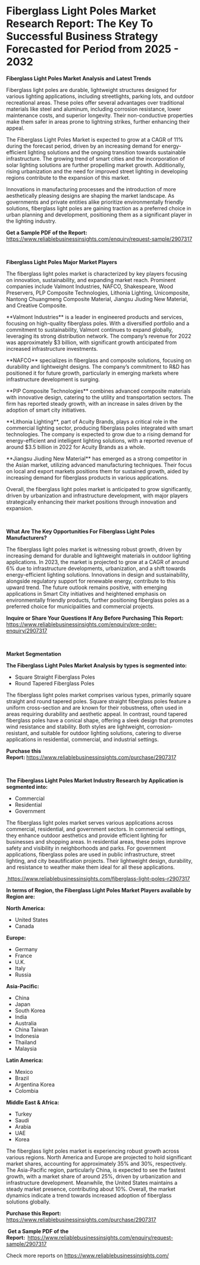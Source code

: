 <p><h1>Fiberglass Light Poles Market Research Report: The Key To Successful Business Strategy Forecasted for Period from 2025 - 2032</h1></p><p><strong>Fiberglass Light Poles Market Analysis and Latest Trends</strong></p>
<p><p>Fiberglass light poles are durable, lightweight structures designed for various lighting applications, including streetlights, parking lots, and outdoor recreational areas. These poles offer several advantages over traditional materials like steel and aluminum, including corrosion resistance, lower maintenance costs, and superior longevity. Their non-conductive properties make them safer in areas prone to lightning strikes, further enhancing their appeal.</p><p>The Fiberglass Light Poles Market is expected to grow at a CAGR of 11% during the forecast period, driven by an increasing demand for energy-efficient lighting solutions and the ongoing transition towards sustainable infrastructure. The growing trend of smart cities and the incorporation of solar lighting solutions are further propelling market growth. Additionally, rising urbanization and the need for improved street lighting in developing regions contribute to the expansion of this market. </p><p>Innovations in manufacturing processes and the introduction of more aesthetically pleasing designs are shaping the market landscape. As governments and private entities alike prioritize environmentally friendly solutions, fiberglass light poles are gaining traction as a preferred choice in urban planning and development, positioning them as a significant player in the lighting industry.</p></p>
<p><strong>Get a Sample PDF of the Report:&nbsp;</strong> <a href="https://www.reliablebusinessinsights.com/enquiry/request-sample/2907317?utm_campaign=2789&utm_medium=2&utm_source=Github&utm_content=ia&utm_term=12032025&utm_id=fiberglass-light-poles">https://www.reliablebusinessinsights.com/enquiry/request-sample/2907317</a></p>
<p>&nbsp;</p>
<p><strong>Fiberglass Light Poles Major Market Players</strong></p>
<p><p>The fiberglass light poles market is characterized by key players focusing on innovation, sustainability, and expanding market reach. Prominent companies include Valmont Industries, NAFCO, Shakespeare, Wood Preservers, PLP Composite Technologies, Lithonia Lighting, Unicomposite, Nantong Chuangmeng Composite Material, Jiangsu Jiuding New Material, and Creative Composite.</p><p>**Valmont Industries** is a leader in engineered products and services, focusing on high-quality fiberglass poles. With a diversified portfolio and a commitment to sustainability, Valmont continues to expand globally, leveraging its strong distribution network. The company’s revenue for 2022 was approximately $3 billion, with significant growth anticipated from increased infrastructure investments.</p><p>**NAFCO** specializes in fiberglass and composite solutions, focusing on durability and lightweight designs. The company’s commitment to R&D has positioned it for future growth, particularly in emerging markets where infrastructure development is surging.</p><p>**PlP Composite Technologies** combines advanced composite materials with innovative design, catering to the utility and transportation sectors. The firm has reported steady growth, with an increase in sales driven by the adoption of smart city initiatives.</p><p>**Lithonia Lighting**, part of Acuity Brands, plays a critical role in the commercial lighting sector, producing fiberglass poles integrated with smart technologies. The company is expected to grow due to a rising demand for energy-efficient and intelligent lighting solutions, with a reported revenue of around $3.5 billion in 2022 for Acuity Brands as a whole.</p><p>**Jiangsu Jiuding New Material** has emerged as a strong competitor in the Asian market, utilizing advanced manufacturing techniques. Their focus on local and export markets positions them for sustained growth, aided by increasing demand for fiberglass products in various applications.</p><p>Overall, the fiberglass light poles market is anticipated to grow significantly, driven by urbanization and infrastructure development, with major players strategically enhancing their market positions through innovation and expansion.</p></p>
<p>&nbsp;</p>
<p><strong>What Are The Key Opportunities For Fiberglass Light Poles Manufacturers?</strong></p>
<p><p>The fiberglass light poles market is witnessing robust growth, driven by increasing demand for durable and lightweight materials in outdoor lighting applications. In 2023, the market is projected to grow at a CAGR of around 6% due to infrastructure developments, urbanization, and a shift towards energy-efficient lighting solutions. Innovations in design and sustainability, alongside regulatory support for renewable energy, contribute to this upward trend. The future outlook remains positive, with emerging applications in Smart City initiatives and heightened emphasis on environmentally friendly products, further positioning fiberglass poles as a preferred choice for municipalities and commercial projects.</p></p>
<p><strong>Inquire or Share Your Questions If Any Before Purchasing This Report:</strong> <a href="https://www.reliablebusinessinsights.com/enquiry/pre-order-enquiry/2907317?utm_campaign=2789&utm_medium=2&utm_source=Github&utm_content=ia&utm_term=12032025&utm_id=fiberglass-light-poles">https://www.reliablebusinessinsights.com/enquiry/pre-order-enquiry/2907317</a></p>
<p>&nbsp;</p>
<p><strong>Market Segmentation</strong></p>
<p><strong>The Fiberglass Light Poles Market Analysis by types is segmented into:</strong></p>
<p><ul><li>Square Straight Fiberglass Poles</li><li>Round Tapered Fiberglass Poles</li></ul></p>
<p><p>The fiberglass light poles market comprises various types, primarily square straight and round tapered poles. Square straight fiberglass poles feature a uniform cross-section and are known for their robustness, often used in areas requiring durability and aesthetic appeal. In contrast, round tapered fiberglass poles have a conical shape, offering a sleek design that promotes wind resistance and stability. Both styles are lightweight, corrosion-resistant, and suitable for outdoor lighting solutions, catering to diverse applications in residential, commercial, and industrial settings.</p></p>
<p><strong>Purchase this Report:&nbsp;</strong><a href="https://www.reliablebusinessinsights.com/purchase/2907317?utm_campaign=2789&utm_medium=2&utm_source=Github&utm_content=ia&utm_term=12032025&utm_id=fiberglass-light-poles">https://www.reliablebusinessinsights.com/purchase/2907317</a></p>
<p>&nbsp;</p>
<p><strong>The Fiberglass Light Poles Market Industry Research by Application is segmented into:</strong></p>
<p><ul><li>Commercial</li><li>Residential</li><li>Government</li></ul></p>
<p><p>The fiberglass light poles market serves various applications across commercial, residential, and government sectors. In commercial settings, they enhance outdoor aesthetics and provide efficient lighting for businesses and shopping areas. In residential areas, these poles improve safety and visibility in neighborhoods and parks. For government applications, fiberglass poles are used in public infrastructure, street lighting, and city beautification projects. Their lightweight design, durability, and resistance to weather make them ideal for all these applications.</p></p>
<p><a href="https://www.reliablebusinessinsights.com/fiberglass-light-poles-r2907317?utm_campaign=2789&utm_medium=2&utm_source=Github&utm_content=ia&utm_term=12032025&utm_id=fiberglass-light-poles">&nbsp;https://www.reliablebusinessinsights.com/fiberglass-light-poles-r2907317</a></p>
<p><strong>In terms of Region, the Fiberglass Light Poles Market Players available by Region are:</strong></p>
<p>
    <p> <strong> North America: </strong>
        <ul>
            <li>United States</li>
            <li>Canada</li>
        </ul>
        </p> 
    <p> <strong> Europe: </strong>
        <ul>
            <li>Germany</li>
            <li>France</li>
            <li>U.K.</li>
            <li>Italy</li>
            <li>Russia</li>
        </ul>
        </p> 
    <p> <strong> Asia-Pacific: </strong>
        <ul>
            <li>China</li>
            <li>Japan</li>
            <li>South Korea</li>
            <li>India</li>
            <li>Australia</li>
            <li>China Taiwan</li>
            <li>Indonesia</li>
            <li>Thailand</li>
            <li>Malaysia</li>
        </ul>
        </p> 
    <p> <strong> Latin America: </strong>
        <ul>
            <li>Mexico</li>
            <li>Brazil</li>
            <li>Argentina Korea</li>
            <li>Colombia</li>
        </ul>
        </p> 
    <p> <strong> Middle East & Africa: </strong>
        <ul>
            <li>Turkey</li>
            <li>Saudi</li>
            <li>Arabia</li>
            <li>UAE</li>
            <li>Korea</li>
        </ul>
    </p>
    </p>
<p><p>The fiberglass light poles market is experiencing robust growth across various regions. North America and Europe are projected to hold significant market shares, accounting for approximately 35% and 30%, respectively. The Asia-Pacific region, particularly China, is expected to see the fastest growth, with a market share of around 25%, driven by urbanization and infrastructure development. Meanwhile, the United States maintains a steady market presence, contributing about 10%. Overall, the market dynamics indicate a trend towards increased adoption of fiberglass solutions globally.</p></p>
<p><strong>Purchase this Report: </strong><a href="https://www.reliablebusinessinsights.com/purchase/2907317?utm_campaign=2789&utm_medium=2&utm_source=Github&utm_content=ia&utm_term=12032025&utm_id=fiberglass-light-poles">https://www.reliablebusinessinsights.com/purchase/2907317</a></p>
<p>&nbsp;<strong>Get a Sample PDF of the Report:&nbsp;&nbsp;</strong><a href="https://www.reliablebusinessinsights.com/enquiry/request-sample/2907317?utm_campaign=2789&utm_medium=2&utm_source=Github&utm_content=ia&utm_term=12032025&utm_id=fiberglass-light-poles">https://www.reliablebusinessinsights.com/enquiry/request-sample/2907317</a></p>
<p><strong></strong></p>
<p>Check more reports on <a href="https://www.reliablebusinessinsights.com/?utm_campaign=2789&utm_medium=2&utm_source=Github&utm_content=ia&utm_term=12032025&utm_id=fiberglass-light-poles">https://www.reliablebusinessinsights.com/</a></p>